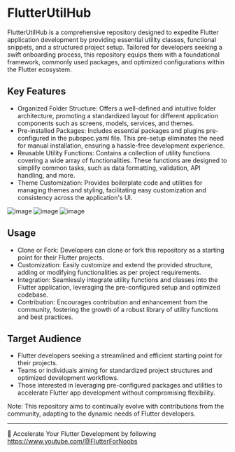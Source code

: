 # FlutterUtilHub

FlutterUtilHub is a comprehensive repository designed to expedite Flutter application development by providing essential utility classes, functional snippets, and a structured project setup. Tailored for developers seeking a swift onboarding process, this repository equips them with a foundational framework, commonly used packages, and optimized configurations within the Flutter ecosystem.

## Key Features
* Organized Folder Structure: Offers a well-defined and intuitive folder architecture, promoting a standardized layout for different application components such as screens, models, services, and themes.
* Pre-installed Packages: Includes essential packages and plugins pre-configured in the pubspec.yaml file. This pre-setup eliminates the need for manual installation, ensuring a hassle-free development experience.
* Reusable Utility Functions: Contains a collection of utility functions covering a wide array of functionalities. These functions are designed to simplify common tasks, such as data formatting, validation, API handling, and more.
* Theme Customization: Provides boilerplate code and utilities for managing themes and styling, facilitating easy customization and consistency across the application's UI.

![image](https://github.com/midhunarmid/star_book/assets/2900383/b1d8de18-315f-4b0a-b811-1eba4f6c182d)
![image](https://github.com/midhunarmid/star_book/assets/2900383/bc78918d-da26-4732-b7a4-eef05f02265a)
![image](https://github.com/midhunarmid/star_book/assets/2900383/c4ec9c7f-0fb8-4b71-a9c7-e43d85c4444e)



## Usage
* Clone or Fork: Developers can clone or fork this repository as a starting point for their Flutter projects.
* Customization: Easily customize and extend the provided structure, adding or modifying functionalities as per project requirements.
* Integration: Seamlessly integrate utility functions and classes into the Flutter application, leveraging the pre-configured setup and optimized codebase.
* Contribution: Encourages contribution and enhancement from the community, fostering the growth of a robust library of utility functions and best practices.

## Target Audience
* Flutter developers seeking a streamlined and efficient starting point for their projects.
* Teams or individuals aiming for standardized project structures and optimized development workflows.
* Those interested in leveraging pre-configured packages and utilities to accelerate Flutter app development without compromising flexibility.

Note: This repository aims to continually evolve with contributions from the community, adapting to the dynamic needs of Flutter developers.

___


🚀 Accelerate Your Flutter Development by following https://www.youtube.com/@FlutterForNoobs
